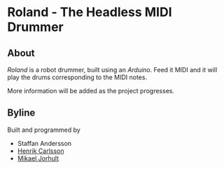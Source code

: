 # Roland - The Headless MIDI Drummer #

## About ##
*Roland* is a robot drummer, built using an *Arduino*. Feed it MIDI and it will play the drums corresponding to the MIDI notes.

More information will be added as the project progresses.

## Byline ##
Built and programmed by

* Staffan Andersson
* [Henrik Carlsson][1]
* [Mikael Jorhult][2]


[1]: http://github.com/mrhenko
[2]: http://github.com/mikaeljorhult

